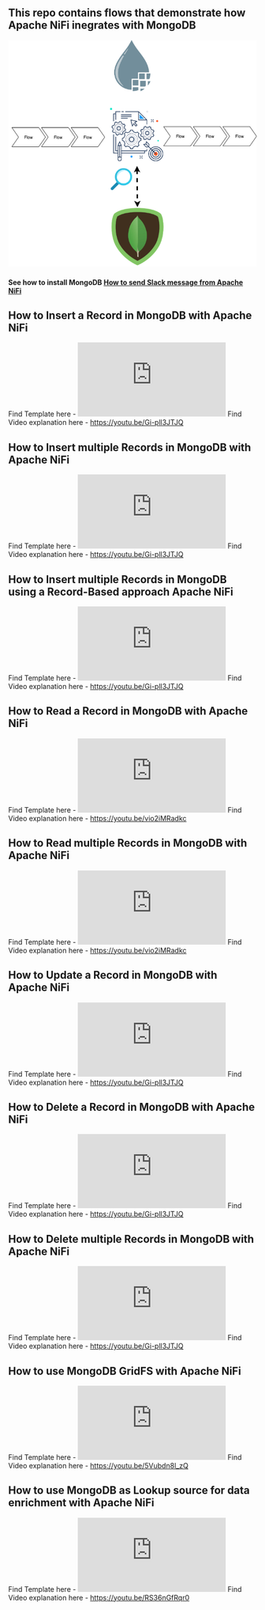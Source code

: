 
## This repo contains flows that demonstrate how Apache NiFi inegrates with MongoDB

![NiFi-MongoDB](https://github.com/InsightByte/ApacheNifi/blob/main/NiFi-and-MongoDB/assets/images/Mongo-Lookup.png)

#### See how to install MongoDB [How to send Slack message from Apache NiFi](https://youtu.be/qTz5l3UORtA )



## How to Insert a Record in MongoDB with Apache NiFi

Find Template here - ![NiFi MongoDB Template](https://github.com/InsightByte/ApacheNifi/blob/main/NiFi-and-MongoDB/template/MongoDB.xml)
Find Video explanation here - https://youtu.be/Gi-pll3JTJQ

## How to Insert multiple Records in MongoDB with Apache NiFi

Find Template here - ![NiFi MongoDB Template](https://github.com/InsightByte/ApacheNifi/blob/main/NiFi-and-MongoDB/template/MongoDB.xml)
Find Video explanation here - https://youtu.be/Gi-pll3JTJQ

## How to Insert multiple Records in MongoDB using a Record-Based approach Apache NiFi

Find Template here - ![NiFi MongoDB Template](https://github.com/InsightByte/ApacheNifi/blob/main/NiFi-and-MongoDB/template/MongoDB.xml)
Find Video explanation here - https://youtu.be/Gi-pll3JTJQ


## How to Read a Record in MongoDB with Apache NiFi

Find Template here - ![NiFi MongoDB Template](https://github.com/InsightByte/ApacheNifi/blob/main/NiFi-and-MongoDB/template/MongoDB.xml)
Find Video explanation here - https://youtu.be/vio2iMRadkc

## How to Read multiple Records in MongoDB with Apache NiFi

Find Template here - ![NiFi MongoDB Template](https://github.com/InsightByte/ApacheNifi/blob/main/NiFi-and-MongoDB/template/MongoDB.xml)
Find Video explanation here - https://youtu.be/vio2iMRadkc


## How to Update a Record in MongoDB with Apache NiFi

Find Template here - ![NiFi MongoDB Template](https://github.com/InsightByte/ApacheNifi/blob/main/NiFi-and-MongoDB/template/MongoDB.xml)
Find Video explanation here - https://youtu.be/Gi-pll3JTJQ


## How to Delete a Record in MongoDB with Apache NiFi

Find Template here - ![NiFi MongoDB Template](https://github.com/InsightByte/ApacheNifi/blob/main/NiFi-and-MongoDB/template/MongoDB.xml)
Find Video explanation here - https://youtu.be/Gi-pll3JTJQ


## How to Delete multiple Records in MongoDB with Apache NiFi

Find Template here - ![NiFi MongoDB Template](https://github.com/InsightByte/ApacheNifi/blob/main/NiFi-and-MongoDB/template/MongoDB.xml)
Find Video explanation here - https://youtu.be/Gi-pll3JTJQ


## How to use MongoDB GridFS with Apache NiFi

Find Template here - ![NiFi MongoDB Template](https://github.com/InsightByte/ApacheNifi/blob/main/NiFi-and-MongoDB/template/MongoDB.xml)
Find Video explanation here - https://youtu.be/5Vubdn8l_zQ


## How to use MongoDB as Lookup source for data enrichment with Apache NiFi

Find Template here - ![NiFi MongoDB Template](https://github.com/InsightByte/ApacheNifi/blob/main/NiFi-and-MongoDB/template/MongoDB.xml)
Find Video explanation here - https://youtu.be/RS36nGfRqr0